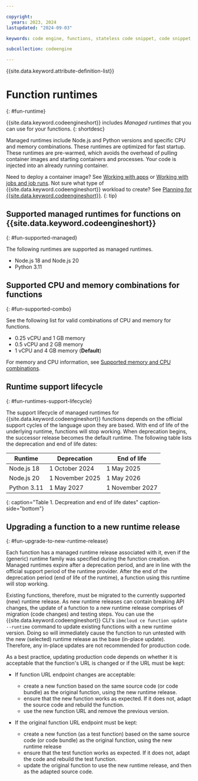 ```yaml
---

copyright:
  years: 2023, 2024
lastupdated: "2024-09-03"

keywords: code engine, functions, stateless code snippet, code snippet, stateless

subcollection: codeengine

---
```


{{site.data.keyword.attribute-definition-list}}

# Function runtimes
{: #fun-runtime}

{{site.data.keyword.codeengineshort}} includes *Managed runtimes* that you can use for your functions.
{: shortdesc}

Managed runtimes include Node.js and Python versions and specific CPU and memory combinations. These runtimes are optimized for fast startup. These runtimes are pre-warmed, which avoids the overhead of pulling container images and starting containers and processes. Your code is injected into an already running container.

Need to deploy a container image? See [Working with apps](/docs/codeengine?topic=codeengine-application-workloads) or [Working with jobs and job runs](/docs/codeengine?topic=codeengine-job-plan). Not sure what type of {{site.data.keyword.codeengineshort}} workload to create? See [Planning for {{site.data.keyword.codeengineshort}}](/docs/codeengine?topic=codeengine-plan-codeengine).
{: tip}



## Supported managed runtimes for functions on {{site.data.keyword.codeengineshort}}
{: #fun-supported-managed}

The following runtimes are supported as managed runtimes.

- Node.js 18 and Node.js 20
- Python 3.11

## Supported CPU and memory combinations for functions
{: #fun-supported-combo}

See the following list for valid combinations of CPU and memory for functions.

- 0.25 vCPU and 1 GB memory
- 0.5 vCPU and 2 GB memory
- 1 vCPU and 4 GB memory (**Default**)

For memory and CPU information, see [Supported memory and CPU combinations](/docs/codeengine?topic=codeengine-mem-cpu-combo).

## Runtime support lifecycle
{: #fun-runtimes-support-lifecycle}

The support lifecycle of managed runtimes for {{site.data.keyword.codeengineshort}} functions depends on the official support cycles of the language upon they are based. With end of life of the underlying runtime, functions will stop working. When deprecation begins, the successor release becomes the default runtime. The following table lists the deprecation and end of life dates:

| Runtime | Deprecation | End of life |
| -------------- | -------------- | -------------- |
| Node.js 18 | 1 October 2024 | 1 May 2025 |
| Node.js 20  | 1 November 2025 | 1 May 2026 |
| Python 3.11 | 1 May 2027 | 1 November 2027|
{: caption="Table 1. Decpreation and end of life dates" caption-side="bottom"}

## Upgrading a function to a new runtime release
{: #fun-upgrade-to-new-runtime-release}

Each function has a managed runtime release associated with it, even if the (generic) runtime family was specified during the function creation. Managed runtimes expire after a deprecation period, and are in line with the official support period of the runtime provider. After the end of the deprecation period (end of life of the runtime), a function using this runtime will stop working.

Existing functions, therefore, must be migrated to the currently supported (new) runtime release. As new runtime releases can contain breaking API changes, the update of a function to a new runtime release comprises of migration (code changes) and testing steps. You can use the {{site.data.keyword.codeengineshort}} CLI's `ibmcloud ce function update --runtime` command to update existing functions with a new runtime version. Doing so will immediately cause the function to run untested with the new (selected) runtime release as the base (in-place update). Therefore, any in-place updates are not recommended for production code.

As a best practice, updating production code depends on whether it is acceptable that the function's URL is changed or if the URL must be kept:

* If function URL endpoint changes are acceptable:
    - create a new function based on the same source code (or code bundle) as the original function, using the new runtime release.
    - ensure that the new function works as expected. If it does not, adapt the source code and rebuild the function.
    - use the new function URL and remove the previous version.

*  If the original function URL endpoint must be kept:
    - create a new function (as a test function) based on the same source code (or code bundle) as the original function, using the new runtime release
    - ensure that the test function works as expected. If it does not, adapt the code and rebuild the test function.
    - update the original function to use the new runtime release, and then as the adapted source code.
